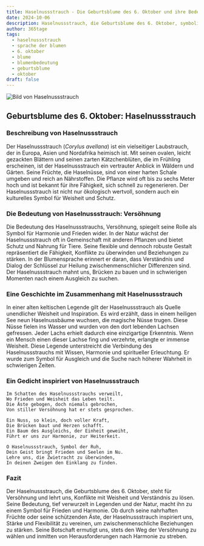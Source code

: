 ```yaml
---
title: Haselnussstrauch - Die Geburtsblume des 6. Oktober und ihre Bedeutung
date: 2024-10-06
description: Haselnussstrauch, die Geburtsblume des 6. Oktober, symbolisiert Versöhnung. Erfahre mehr über ihre Geschichte, Bedeutung und Symbolik in der Sprache der Blumen.
author: 365tage
tags:
  - haselnussstrauch
  - sprache der blumen
  - 6. oktober
  - blume
  - blumenbedeutung
  - geburtsblume
  - oktober
draft: false
---
```


![Bild von Haselnussstrauch](https://cdn.pixabay.com/photo/2019/03/25/18/37/hazel-flowers-4081036_640.jpg#center)


## Geburtsblume des 6. Oktober: Haselnussstrauch

### Beschreibung von Haselnussstrauch

Der Haselnussstrauch (_Corylus avellana_) ist ein vielseitiger Laubstrauch, der in Europa, Asien und Nordafrika heimisch ist. Mit seinen ovalen, leicht gezackten Blättern und seinen zarten Kätzchenblüten, die im Frühling erscheinen, ist der Haselnussstrauch ein vertrauter Anblick in Wäldern und Gärten. Seine Früchte, die Haselnüsse, sind von einer harten Schale umgeben und reich an Nährstoffen. Die Pflanze wird oft bis zu sechs Meter hoch und ist bekannt für ihre Fähigkeit, sich schnell zu regenerieren. Der Haselnussstrauch ist nicht nur ökologisch wertvoll, sondern auch ein kulturelles Symbol für Weisheit und Schutz.

### Die Bedeutung von Haselnussstrauch: Versöhnung

Die Bedeutung des Haselnussstrauchs, Versöhnung, spiegelt seine Rolle als Symbol für Harmonie und Frieden wider. In der Natur wächst der Haselnussstrauch oft in Gemeinschaft mit anderen Pflanzen und bietet Schutz und Nahrung für Tiere. Seine flexible und dennoch robuste Gestalt repräsentiert die Fähigkeit, Konflikte zu überwinden und Beziehungen zu stärken. In der Blumensprache erinnert er daran, dass Verständnis und Dialog der Schlüssel zur Heilung zwischenmenschlicher Differenzen sind. Der Haselnussstrauch mahnt uns, Brücken zu bauen und in schwierigen Momenten nach einem Ausgleich zu suchen.

### Eine Geschichte im Zusammenhang mit Haselnussstrauch

In einer alten keltischen Legende gilt der Haselnussstrauch als Quelle unendlicher Weisheit und Inspiration. Es wird erzählt, dass in einem heiligen See neun Haselnussbäume wuchsen, die magische Nüsse trugen. Diese Nüsse fielen ins Wasser und wurden von den dort lebenden Lachsen gefressen. Jeder Lachs erhielt dadurch eine einzigartige Erkenntnis. Wenn ein Mensch einen dieser Lachse fing und verzehrte, erlangte er immense Weisheit. Diese Legende unterstreicht die Verbindung des Haselnussstrauchs mit Wissen, Harmonie und spiritueller Erleuchtung. Er wurde zum Symbol für Ausgleich und die Suche nach höherer Wahrheit in schwierigen Zeiten.

### Ein Gedicht inspiriert von Haselnussstrauch

```
Im Schatten des Haselnussstrauchs verweilt,  
Wo Frieden und Weisheit das Leben teilt.  
Die Äste gebogen, doch niemals gebrochen,  
Von stiller Versöhnung hat er stets gesprochen.  

Ein Nuss, so klein, doch voller Kraft,  
Die Brücken baut und Herzen schafft.  
Ein Baum des Ausgleichs, der Einheit geweiht,  
Führt er uns zur Harmonie, zur Heiterkeit.  

O Haselnussstrauch, Symbol der Ruh,  
Dein Geist bringt Frieden und Seelen im Nu.  
Lehre uns, die Zwietracht zu überwinden,  
In deinen Zweigen den Einklang zu finden.  
```

### Fazit

Der Haselnussstrauch, die Geburtsblume des 6. Oktober, steht für Versöhnung und lehrt uns, Konflikte mit Weisheit und Verständnis zu lösen. Seine Bedeutung, tief verwurzelt in Legenden und der Natur, macht ihn zu einem Symbol für Frieden und Harmonie. Ob durch seine nahrhaften Früchte oder seine schützenden Äste, der Haselnussstrauch inspiriert uns, Stärke und Flexibilität zu vereinen, um zwischenmenschliche Beziehungen zu stärken. Seine Botschaft ermutigt uns, stets den Weg der Versöhnung zu wählen und inmitten von Herausforderungen nach Harmonie zu streben.